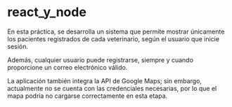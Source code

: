 ﻿# react_y_node

En esta práctica, se desarrolla un sistema que permite mostrar únicamente los pacientes registrados de cada veterinario, según el usuario que inicie sesión. 

Además, cualquier usuario puede registrarse, siempre y cuando proporcione un correo electrónico válido. 

La aplicación también integra la API de Google Maps; sin embargo, actualmente no se cuenta con las credenciales necesarias, por lo que el mapa podría no cargarse correctamente en esta etapa.
